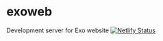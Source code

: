 # exoweb
Development server for Exo website
[![Netlify Status](https://api.netlify.com/api/v1/badges/dbc812d1-c6b4-4971-9a90-c4a52816e027/deploy-status)](https://app.netlify.com/sites/exoweb/deploys)
